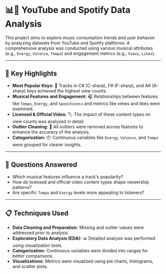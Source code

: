 # 📊🎵 YouTube and Spotify Data Analysis  
This project aims to explore music consumption trends and user behavior by analyzing datasets from YouTube and Spotify platforms. A comprehensive analysis was conducted using various musical attributes (e.g., `Energy`, `Valence`, `Tempo`) and engagement metrics (e.g., `Views`, `Likes`).  

---

## 🚀 Key Highlights  
- **Most Popular Keys:** 🎹 Tracks in C# (C-sharp), F# (F-sharp), and A# (A-sharp) keys achieved the highest view counts.  
- **Musical Features and Engagement:** 🎧 Relationships between features like `Tempo`, `Energy`, and `Speechiness` and metrics like views and likes were examined.  
- **Licensed & Official Video:** 🏷️ The impact of these content types on view counts was analyzed in detail.  
- **Outlier Cleaning:** 🧹 All outliers were removed across features to enhance the accuracy of the analysis.  
- **Categorization:** 📦 Continuous variables like `Energy`, `Valence`, and `Tempo` were grouped for clearer insights.  

---

## 🧐 Questions Answered  
- Which musical features influence a track's popularity?  
- How do licensed and official video content types shape viewership patterns?  
- Are specific `Tempo` and `Energy` levels more appealing to listeners?  

---

## 📋 Techniques Used  
- **Data Cleaning and Preparation:** Missing and outlier values were addressed prior to analysis.  
- **Exploratory Data Analysis (EDA):** 📊 Detailed analysis was performed using visualization tools.  
- **Categorization:** Continuous variables were divided into ranges for better comparisons.  
- **Visualizations:** Metrics were visualized using pie charts, histograms, and scatter plots. 
